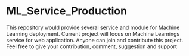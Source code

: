 # ML_Service_Production
This repository would provide several service and module for Machine Learning deployment. Current project will focus on Machine Learnings service for web application. Anyone can join and contribute this project. Feel free to give your contribution, comment, suggestion and support  
